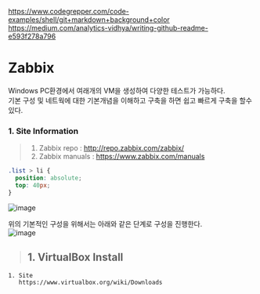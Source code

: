 https://www.codegrepper.com/code-examples/shell/git+markdown+background+color  
https://medium.com/analytics-vidhya/writing-github-readme-e593f278a796

# Zabbix 
Windows PC환경에서 여래개의 VM을 생성하여 다양한 테스트가 가능하다.  
기본 구성 및 네트웍에 대한 기본개념을 이해하고 구축을 하면 쉽고 빠르게 구축을 할수 있다.  


### 1. Site Information  
>1. Zabbix repo    : http://repo.zabbix.com/zabbix/
>2. Zabbix manuals : https://www.zabbix.com/manuals



```css color=red
.list > li {
  position: absolute;
  top: 40px;
}
```

![image](https://user-images.githubusercontent.com/39255123/155880305-9d9b3dbb-a86f-4867-9f5d-58ee10d7915a.png)


위의 기본적인 구성을 위해서는 아래와 같은 단계로 구성을 진행한다.  
![image](https://user-images.githubusercontent.com/39255123/155870665-96c42490-41f2-4bc6-bf17-33fb3e8fd31a.png)


> ## 1. VirtualBox Install 
``` bash
1. Site 
   https://www.virtualbox.org/wiki/Downloads
```
